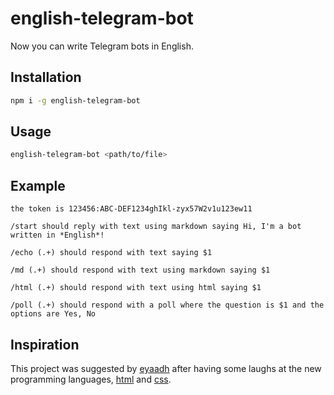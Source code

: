 # english-telegram-bot

Now you can write Telegram bots in English.

## Installation

```bash
npm i -g english-telegram-bot
```

## Usage

```bash
english-telegram-bot <path/to/file>
```

## Example

```english
the token is 123456:ABC-DEF1234ghIkl-zyx57W2v1u123ew11

/start should reply with text using markdown saying Hi, I'm a bot written in *English*!

/echo (.+) should respond with text saying $1

/md (.+) should respond with text using markdown saying $1

/html (.+) should respond with text using html saying $1

/poll (.+) should respond with a poll where the question is $1 and the options are Yes, No
```

## Inspiration

This project was suggested by [eyaadh](https://t.me/eyaadh) after having some laughs at the new programming languages, [html](https://npmjs.com/html-telegram-bot-api) and [css](https://npmjs.com/css-telegram-bot-api).
